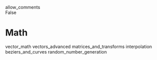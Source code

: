allow\_comments  
False

# Math

vector\_math vectors\_advanced matrices\_and\_transforms interpolation
beziers\_and\_curves random\_number\_generation
